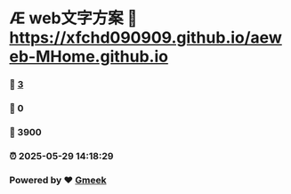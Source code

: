 # Æ web文字方案 :link: https://xfchd090909.github.io/aeweb-MHome.github.io 
### :page_facing_up: [3](https://xfchd090909.github.io/aeweb-MHome.github.io/tag.html) 
### :speech_balloon: 0 
### :hibiscus: 3900 
### :alarm_clock: 2025-05-29 14:18:29 
### Powered by :heart: [Gmeek](https://github.com/Meekdai/Gmeek)
